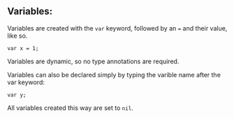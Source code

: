 ## Variables:

Variables are created with the ```var``` keyword, followed by an ```=``` and their value, like so.

```
var x = 1;
```
Variables are dynamic, so no type annotations are required.

Variables can also be declared simply by typing the varible name after the var keyword:
```
var y;
```
All variables created this way are set to ```nil```.
